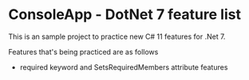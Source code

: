# ConsoleApp - DotNet 7 feature list

This is an sample project to practice new C# 11 features for .Net 7.

Features that's being practiced are as follows

- required keyword and SetsRequiredMembers attribute features
